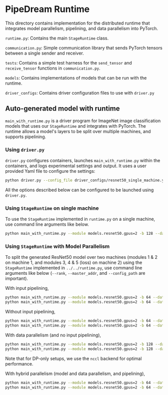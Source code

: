 # PipeDream Runtime

This directory contains implementation for the distributed runtime that integrates
model parallelism, pipelining, and data parallelism into PyTorch.

`runtime.py`: Contains the main `StageRuntime` class.

`communication.py`: Simple communication library that sends PyTorch tensors between
a single sender and receiver.

`tests`: Contains a simple test harness for the `send_tensor` and `receive_tensor`
functions in `communication.py`.

`models`: Contains implementations of models that can be run with the runtime.

`driver_configs`: Contains driver configuration files to use with `driver.py`

## Auto-generated model with runtime

`main_with_runtime.py` is a driver program for ImageNet
image classification models that uses our `StageRuntime` and integrates
with PyTorch. The runtime allows a model's layers to be split over
multiple machines, and supports pipelining.

### Using `driver.py`

`driver.py` configures containers, launches `main_with_runtime.py` within
the containers, and logs experimental settings and output.
It uses a user provided Yaml file to configure the settings:

```bash
python driver.py --config_file driver_configs/resnet50_single_machine.yml
```

All the options described below can be configured to be launched using
`driver.py`.

### Using `StageRuntime` on single machine

To use the `StageRuntime` implemented in `runtime.py` on a single
machine, use command line arguments like below.

```bash
python main_with_runtime.py --module models.resnet50.gpus=2 -b 128 --data_dir ../../../data/imagenet
```

### Using `StageRuntime` with Model Parallelism

To split the generated ResNet50 model over two machines (modules 1 & 2
on machine 1, and modules 3, 4 & 5 (loss) on machine 2) using the
`StageRuntime` implemented in `../../runtime.py`, use command line
arguments like below (`--rank`, `--master_addr`, and `--config_path` are
important).

With input pipelining,

```bash
python main_with_runtime.py --module models.resnet50.gpus=2 -b 64 --data_dir ../../../data/imagenet --rank 0 --local_rank 0 --master_addr localhost --config_path models/resnet50/gpus=2/mp_conf.json --distributed_backend gloo
python main_with_runtime.py --module models.resnet50.gpus=2 -b 64 --data_dir ../../../data/imagenet --rank 1 --local_rank 1 --master_addr localhost --config_path models/resnet50/gpus=2/mp_conf.json --distributed_backend gloo
```

Without input pipelining,

```bash
python main_with_runtime.py --module models.resnet50.gpus=2 -b 64 --data_dir ../../../data/imagenet --rank 0 --local_rank 0 --master_addr localhost --config_path models/resnet50/gpus=2/mp_conf.json --no_input_pipelining --distributed_backend gloo
python main_with_runtime.py --module models.resnet50.gpus=2 -b 64 --data_dir ../../../data/imagenet --rank 1 --local_rank 1 --master_addr localhost --config_path models/resnet50/gpus=2/mp_conf.json --no_input_pipelining --distributed_backend gloo
```

With data parallelism (and no input pipelining),

```bash
python main_with_runtime.py --module models.resnet50.gpus=2 -b 128 --data_dir ../../../data/imagenet --rank 0 --local_rank 0 --master_addr localhost --config_path models/resnet50/gpus=2/dp_conf.json --no_input_pipelining --distributed_backend nccl
python main_with_runtime.py --module models.resnet50.gpus=2 -b 128 --data_dir ../../../data/imagenet --rank 1 --local_rank 1 --master_addr localhost --config_path models/resnet50/gpus=2/dp_conf.json --no_input_pipelining --distributed_backend nccl
```

Note that for DP-only setups, we use the `nccl` backend for optimal performance.


With hybrid parallelism (model and data parallelism, and pipelining),

```bash
python main_with_runtime.py --module models.resnet50.gpus=2 -b 64 --data_dir ../../../data/imagenet --rank 0 --local_rank 0 --master_addr localhost --config_path models/resnet50/gpus=2/hybrid_conf.json --distributed_backend gloo
python main_with_runtime.py --module models.resnet50.gpus=2 -b 64 --data_dir ../../../data/imagenet --rank 1 --local_rank 1 --master_addr localhost --config_path models/resnet50/gpus=2/hybrid_conf.json --distributed_backend gloo
```
